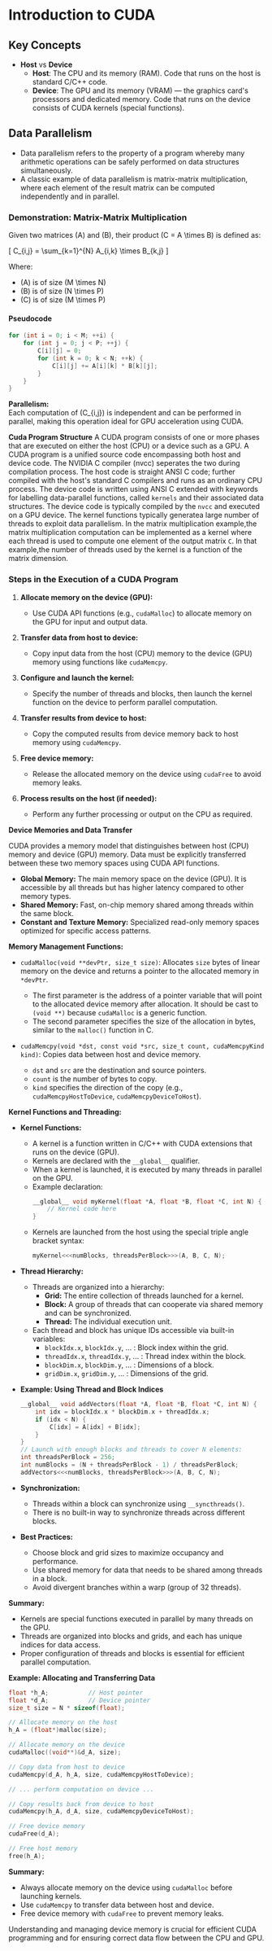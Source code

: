 # Introduction to CUDA

## Key Concepts
- **Host** vs **Device**
  - **Host**: The CPU and its memory (RAM). Code that runs on the host is standard C/C++ code.
  - **Device**: The GPU and its memory (VRAM) — the graphics card's processors and dedicated memory. Code that runs on the device consists of CUDA kernels (special functions).

## Data Parallelism
- Data parallelism refers to the property of a program whereby many arithmetic operations can be safely performed on data structures simultaneously.
- A classic example of data parallelism is matrix-matrix multiplication, where each element of the result matrix can be computed independently and in parallel.

### Demonstration: Matrix-Matrix Multiplication

Given two matrices \(A\) and \(B\), their product \(C = A \times B\) is defined as:

\[
C_{i,j} = \sum_{k=1}^{N} A_{i,k} \times B_{k,j}
\]

Where:
- \(A\) is of size \(M \times N\)
- \(B\) is of size \(N \times P\)
- \(C\) is of size \(M \times P\)

#### Pseudocode

```c
for (int i = 0; i < M; ++i) {
    for (int j = 0; j < P; ++j) {
        C[i][j] = 0;
        for (int k = 0; k < N; ++k) {
            C[i][j] += A[i][k] * B[k][j];
        }
    }
}
```

**Parallelism:**  
Each computation of \(C_{i,j}\) is independent and can be performed in parallel, making this operation ideal for GPU acceleration using CUDA.

**Cuda Program Structure**
A CUDA program consists of one or more phases that are executed on either the host (CPU) or a device such as a GPU.
A CUDA program is a unified source code encompassing both host and device code.
The NVIDIA C compiler (nvcc) seperates the two during compilation process.
The host code is straight ANSI C code; further compiled with the host's standard C compilers and runs as an ordinary CPU process.
The device code is written using ANSI C extended with keywords for labelling data-parallel functions, called `kernels` and their associated data structures.
The device code is typically compiled by the `nvcc` and executed on a GPU device.
The kernel functions typically generatea large number of threads to exploit data parallelism.
In the matrix multiplication example,the matrix multiplication computation can be implemented as a kernel where each thread is used to compute one element of the output matrix `C`.
In that example,the number of threads used by the kernel is a function of the matrix dimension.

### Steps in the Execution of a CUDA Program

1. **Allocate memory on the device (GPU):**
   - Use CUDA API functions (e.g., `cudaMalloc`) to allocate memory on the GPU for input and output data.

2. **Transfer data from host to device:**
   - Copy input data from the host (CPU) memory to the device (GPU) memory using functions like `cudaMemcpy`.

3. **Configure and launch the kernel:**
   - Specify the number of threads and blocks, then launch the kernel function on the device to perform parallel computation.

4. **Transfer results from device to host:**
   - Copy the computed results from device memory back to host memory using `cudaMemcpy`.

5. **Free device memory:**
   - Release the allocated memory on the device using `cudaFree` to avoid memory leaks.

6. **Process results on the host (if needed):**
   - Perform any further processing or output on the CPU as required.


**Device Memories and Data Transfer**

CUDA provides a memory model that distinguishes between host (CPU) memory and device (GPU) memory. Data must be explicitly transferred between these two memory spaces using CUDA API functions.

- **Global Memory:** The main memory space on the device (GPU). It is accessible by all threads but has higher latency compared to other memory types.
- **Shared Memory:** Fast, on-chip memory shared among threads within the same block.
- **Constant and Texture Memory:** Specialized read-only memory spaces optimized for specific access patterns.

**Memory Management Functions:**

- `cudaMalloc(void **devPtr, size_t size)`: Allocates `size` bytes of linear memory on the device and returns a pointer to the allocated memory in `*devPtr`.
  - The first parameter is the address of a pointer variable that will point to the allocated device memory after allocation. It should be cast to `(void **)` because `cudaMalloc` is a generic function.
  - The second parameter specifies the size of the allocation in bytes, similar to the `malloc()` function in C.

- `cudaMemcpy(void *dst, const void *src, size_t count, cudaMemcpyKind kind)`: Copies data between host and device memory.
  - `dst` and `src` are the destination and source pointers.
  - `count` is the number of bytes to copy.
  - `kind` specifies the direction of the copy (e.g., `cudaMemcpyHostToDevice`, `cudaMemcpyDeviceToHost`).

**Kernel Functions and Threading:**

- **Kernel Functions:**  
  - A kernel is a function written in C/C++ with CUDA extensions that runs on the device (GPU).
  - Kernels are declared with the `__global__` qualifier.
  - When a kernel is launched, it is executed by many threads in parallel on the GPU.
  - Example declaration:
    ```c
    __global__ void myKernel(float *A, float *B, float *C, int N) {
        // Kernel code here
    }
    ```
  - Kernels are launched from the host using the special triple angle bracket syntax:
    ```c
    myKernel<<<numBlocks, threadsPerBlock>>>(A, B, C, N);
    ```

- **Thread Hierarchy:**
  - Threads are organized into a hierarchy:
    - **Grid:** The entire collection of threads launched for a kernel.
    - **Block:** A group of threads that can cooperate via shared memory and can be synchronized.
    - **Thread:** The individual execution unit.
  - Each thread and block has unique IDs accessible via built-in variables:
    - `blockIdx.x`, `blockIdx.y`, ... : Block index within the grid.
    - `threadIdx.x`, `threadIdx.y`, ... : Thread index within the block.
    - `blockDim.x`, `blockDim.y`, ... : Dimensions of a block.
    - `gridDim.x`, `gridDim.y`, ... : Dimensions of the grid.

- **Example: Using Thread and Block Indices**
    ```c
    __global__ void addVectors(float *A, float *B, float *C, int N) {
        int idx = blockIdx.x * blockDim.x + threadIdx.x;
        if (idx < N) {
            C[idx] = A[idx] + B[idx];
        }
    }
    // Launch with enough blocks and threads to cover N elements:
    int threadsPerBlock = 256;
    int numBlocks = (N + threadsPerBlock - 1) / threadsPerBlock;
    addVectors<<<numBlocks, threadsPerBlock>>>(A, B, C, N);
    ```

- **Synchronization:**
  - Threads within a block can synchronize using `__syncthreads()`.
  - There is no built-in way to synchronize threads across different blocks.

- **Best Practices:**
  - Choose block and grid sizes to maximize occupancy and performance.
  - Use shared memory for data that needs to be shared among threads in a block.
  - Avoid divergent branches within a warp (group of 32 threads).

**Summary:**  
- Kernels are special functions executed in parallel by many threads on the GPU.
- Threads are organized into blocks and grids, and each has unique indices for data access.
- Proper configuration of threads and blocks is essential for efficient parallel computation.

**Example: Allocating and Transferring Data**

```c
float *h_A;           // Host pointer
float *d_A;           // Device pointer
size_t size = N * sizeof(float);

// Allocate memory on the host
h_A = (float*)malloc(size);

// Allocate memory on the device
cudaMalloc((void**)&d_A, size);

// Copy data from host to device
cudaMemcpy(d_A, h_A, size, cudaMemcpyHostToDevice);

// ... perform computation on device ...

// Copy results back from device to host
cudaMemcpy(h_A, d_A, size, cudaMemcpyDeviceToHost);

// Free device memory
cudaFree(d_A);

// Free host memory
free(h_A);
```

**Summary:**  
- Always allocate memory on the device using `cudaMalloc` before launching kernels.
- Use `cudaMemcpy` to transfer data between host and device.
- Free device memory with `cudaFree` to prevent memory leaks.

Understanding and managing device memory is crucial for efficient CUDA programming and for ensuring correct data flow between the CPU and GPU.